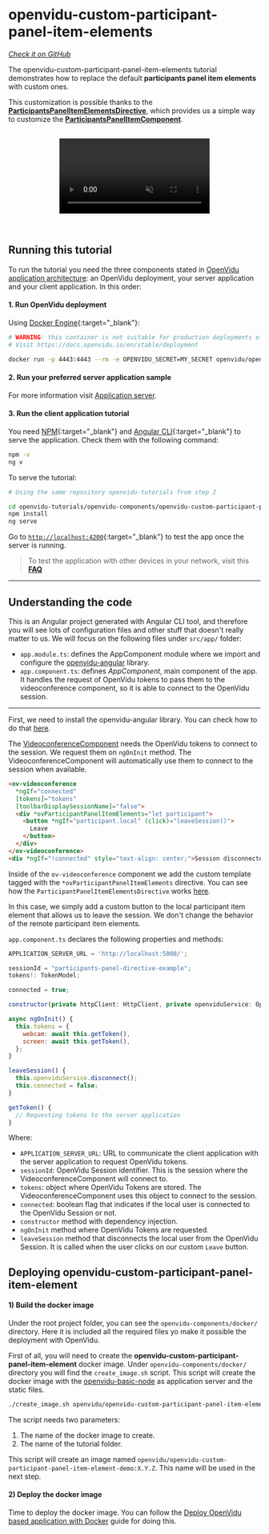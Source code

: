 # openvidu-custom-participant-panel-item-elements

<a href="https://github.com/OpenVidu/openvidu-tutorials/tree/master/openvidu-components/openvidu-custom-participant-panel-item-elements" target="_blank"><i class="icon ion-social-github"> Check it on GitHub</i></a>

The openvidu-custom-participant-panel-item-elements tutorial demonstrates how to replace the default **participants panel item elements** with custom ones.

This customization is possible thanks to the [**ParticipantsPanelItemElementsDirective**](api/openvidu-angular/directives/ParticipantPanelItemElementsDirective.html), which provides us a simple way to customize the [**ParticipantsPanelItemComponent**](api/openvidu-angular/components/ParticipantPanelItemComponent.html).

<p align="center" style="margin-top: 30px">
  <video class="img-responsive" style="max-width: 80%" src="video/components/participant-panel-item-element.mp4" muted async loop autoplay playsinline></video>
</p>

<br>

## Running this tutorial

To run the tutorial you need the three components stated in [OpenVidu application architecture](developing-your-video-app/#openvidu-application-architecture): an OpenVidu deployment, your server application and your client application. In this order:

#### 1. Run OpenVidu deployment

Using [Docker Engine](https://docs.docker.com/engine/){:target="_blank"}:

```bash
# WARNING: this container is not suitable for production deployments of OpenVidu
# Visit https://docs.openvidu.io/en/stable/deployment

docker run -p 4443:4443 --rm -e OPENVIDU_SECRET=MY_SECRET openvidu/openvidu-dev:2.29.0
```

#### 2. Run your preferred server application sample

For more information visit [Application server](application-server/).

<div id="application-server-wrapper"></div>
<script src="js/load-common-template.js" data-pathToFile="server-application-samples.html" data-elementId="application-server-wrapper" data-runAnchorScript="false" data-useCurrentVersion="true"></script>

#### 3. Run the client application tutorial

You need [NPM](https://docs.npmjs.com/downloading-and-installing-node-js-and-npm){:target="_blank"} and [Angular CLI](https://angular.io/cli){:target="_blank"} to serve the application. Check them with the following command:

```bash
npm -v
ng v
```

To serve the tutorial:

```bash
# Using the same repository openvidu-tutorials from step 2

cd openvidu-tutorials/openvidu-components/openvidu-custom-participant-panel-item-elements
npm install
ng serve
```

Go to [`http://localhost:4200`](http://localhost:4200){:target="_blank"} to test the app once the server is running.

> To test the application with other devices in your network, visit this **[FAQ](troubleshooting/#3-test-applications-in-my-network-with-multiple-devices)**

---

## Understanding the code

This is an Angular project generated with Angular CLI tool, and therefore you will see lots of configuration files and other stuff that doesn't really matter to us. We will focus on the following files under `src/app/` folder:

- `app.module.ts`: defines the AppComponent module where we import and configure the [openvidu-angular](api/openvidu-angular/) library.
- `app.component.ts`: defines *AppComponent*, main component of the app. It handles the request of OpenVidu tokens to pass them to the videoconference component, so it is able to connect to the OpenVidu session.

---

First, we need to install the openvidu-angular library. You can check how to do that [here](api/openvidu-angular/).

The [VideoconferenceComponent](api/openvidu-angular/components/VideoconferenceComponent.html) needs the OpenVidu tokens to connect to the session. We request them on `ngOnInit` method. The VideoconferenceComponent will automatically use them to connect to the session when available.

```html
<ov-videoconference
  *ngIf="connected"
  [tokens]="tokens"
  [toolbarDisplaySessionName]="false">
  <div *ovParticipantPanelItemElements="let participant">
    <button *ngIf="participant.local" (click)="leaveSession()">
      Leave
    </button>
  </div>
</ov-videoconference>
<div *ngIf="!connected" style="text-align: center;">Session disconnected</div>
```

Inside of the `ov-videoconference` component we add the custom template tagged with the `*ovParticipantPanelItemElements` directive. You can see how the `ParticipantPanelItemElementsDirective` works [here](api/openvidu-angular/directives/ParticipantPanelItemElementsDirective.html).

In this case, we simply add a custom button to the local participant item element that allows us to leave the session. We don't change the behavior of the remote participant item elements.

`app.component.ts` declares the following properties and methods:

```javascript
APPLICATION_SERVER_URL = 'http://localhost:5000/';

sessionId = "participants-panel-directive-example";
tokens!: TokenModel;

connected = true;

constructor(private httpClient: HttpClient, private openviduService: OpenViduService) { }

async ngOnInit() {
  this.tokens = {
    webcam: await this.getToken(),
    screen: await this.getToken(),
  };
}

leaveSession() {
  this.openviduService.disconnect();
  this.connected = false;
}

getToken() {
  // Requesting tokens to the server application
}
```

Where:

- `APPLICATION_SERVER_URL`: URL to communicate the client application with the server application to request OpenVidu tokens.
- `sessionId`: OpenVidu Session identifier. This is the session where the VideoconferenceComponent will connect to.
- `tokens`: object where OpenVidu Tokens are stored. The VideoconferenceComponent uses this object to connect to the session.
- `connected`: boolean flag that indicates if the local user is connected to the OpenVidu Session or not.
- `constructor` method with dependency injection.
- `ngOnInit` method where OpenVidu Tokens are requested.
- `leaveSession` method that disconnects the local user from the OpenVidu Session. It is called when the user clicks on our custom `Leave` button.

## Deploying openvidu-custom-participant-panel-item-element

#### 1) Build the docker image

Under the root project folder, you can see the `openvidu-components/docker/` directory. Here it is included all the required files yo make it possible the deployment with OpenVidu.

First of all, you will need to create the **openvidu-custom-participant-panel-item-element** docker image. Under `openvidu-components/docker/` directory you will find the `create_image.sh` script. This script will create the docker image with the [openvidu-basic-node](application-server/openvidu-basic-node/) as application server and the static files.

```bash
./create_image.sh openvidu/openvidu-custom-participant-panel-item-element-demo:X.Y.Z openvidu-custom-participant-panel-item-element
```

The script needs two parameters:

1. The name of the docker image to create.
2. The name of the tutorial folder.

This script will create an image named `openvidu/openvidu-custom-participant-panel-item-element-demo:X.Y.Z`. This name will be used in the next step.

#### 2) Deploy the docker image

Time to deploy the docker image. You can follow the [Deploy OpenVidu based application with Docker](/deployment/deploying-openvidu-apps/#with-docker) guide for doing this.
